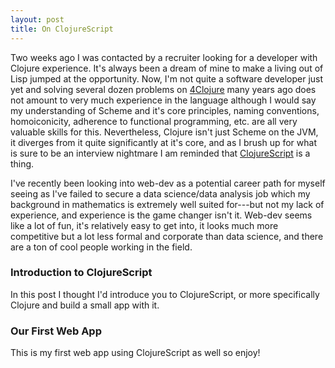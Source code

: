 ```yaml
---
layout: post
title: On ClojureScript
---
```


Two weeks ago I was contacted by a recruiter looking for a developer with Clojure experience. It's always been a dream of mine to make a living out of Lisp jumped at the opportunity. Now, I'm not quite a software developer just yet and solving several dozen problems on [4Clojure](https://www.4clojure.com) many years ago does not amount to very much experience in the language although I would say my understanding of Scheme and it's core principles, naming conventions, homoiconicity, adherence to functional programming, etc. are all very valuable skills for this. Nevertheless, Clojure isn't just Scheme on the JVM, it diverges from it quite significantly at it's core, and as I brush up for what is sure to be an interview nightmare I am reminded that [ClojureScript](https://clojurescript.org/) is a thing.

I've recently been looking into web-dev as a potential career path for myself seeing as I've failed to secure a data science/data analysis job which my background in mathematics is extremely well suited for---but not my lack of experience, and experience is the game changer isn't it. Web-dev seems like a lot of fun, it's relatively easy to get into, it looks much more competitive but a lot less formal and corporate than data science, and there are a ton of cool people working in the field.

### Introduction to ClojureScript
In this post I thought I'd introduce you to ClojureScript, or more specifically Clojure and build a small app with it. 

### Our First Web App
This is my first web app using ClojureScript as well so enjoy!
